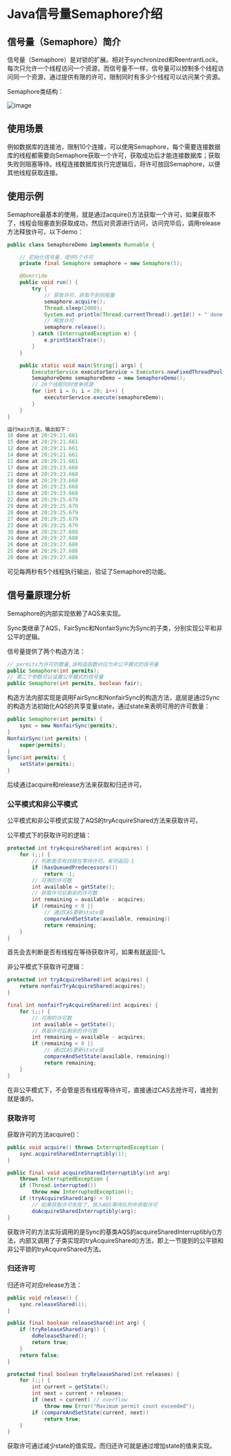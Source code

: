 # Java信号量Semaphore介绍

## 信号量（Semaphore）简介

信号量（Semaphore）是对锁的扩展。相对于synchronized和ReentrantLock，每次只允许一个线程访问一个资源，而信号量不一样，信号量可以控制多个线程访问同一个资源，通过提供有限的许可，限制同时有多少个线程可以访问某个资源。

Semaphore类结构：

![image](https://user-images.githubusercontent.com/15052000/113153132-5f1eaf80-9269-11eb-87c9-ec44dbd7cf51.png)

## 使用场景

例如数据库的连接池，限制10个连接，可以使用Semaphore，每个需要连接数据库的线程都需要向Semaphore获取一个许可，获取成功后才能连接数据库；获取失败则阻塞等待。线程连接数据库执行完逻辑后，将许可放回Semaphore，以便其他线程获取连接。



## 使用示例

Semaphore最基本的使用，就是通过acquire()方法获取一个许可，如果获取不了，线程会阻塞直到获取成功，然后对资源进行访问，访问完毕后，调用release方法释放许可，以下demo：

```java
public class SemaphoreDemo implements Runnable {

    // 初始化信号量，提供5个许可
    private final Semaphore semaphore = new Semaphore(5);

    @Override
    public void run() {
        try {
            // 获取许可，获取不到则阻塞
            semaphore.acquire();
            Thread.sleep(2000);
            System.out.println(Thread.currentThread().getId() + " done at " + LocalTime.now());
            // 释放许可
            semaphore.release();
        } catch (InterruptedException e) {
            e.printStackTrace();
        }
    }

    public static void main(String[] args) {
        ExecutorService executorService = Executors.newFixedThreadPool(20);
        SemaphoreDemo semaphoreDemo = new SemaphoreDemo();
        // 20个线程同时竞争资源
        for (int i = 0; i < 20; i++) {
            executorService.execute(semaphoreDemo);
        }
    }
}

运行main方法，输出如下：
16 done at 20:29:21.661
15 done at 20:29:21.661
12 done at 20:29:21.661
14 done at 20:29:21.661
11 done at 20:29:21.661
17 done at 20:29:23.668
21 done at 20:29:23.668
18 done at 20:29:23.668
19 done at 20:29:23.668
13 done at 20:29:23.668
22 done at 20:29:25.679
29 done at 20:29:25.679
28 done at 20:29:25.679
27 done at 20:29:25.679
23 done at 20:29:25.679
30 done at 20:29:27.688
24 done at 20:29:27.688
26 done at 20:29:27.688
25 done at 20:29:27.688
20 done at 20:29:27.688
```

可见每两秒有5个线程执行输出，验证了Semaphore的功能。



## 信号量原理分析

Semaphore的内部实现依赖了AQS来实现。

Sync类继承了AQS，FairSync和NonfairSync为Sync的子类，分别实现公平和非公平的逻辑。

信号量提供了两个构造方法：

```java
// permits为许可的数量,该构造函数对应为非公平模式的信号量
public Semaphore(int permits);
// 第二个参数可以设置公平模式的信号量
public Semaphore(int permits, boolean fair);
```

构造方法内部实现是调用FairSync和NonfairSync的构造方法，底层是通过Sync的构造方法初始化AQS的共享变量state，通过state来表明可用的许可数量：

```java
public Semaphore(int permits) {
    sync = new NonfairSync(permits);
}
NonfairSync(int permits) {
    super(permits);
}
Sync(int permits) {
	setState(permits);
}
```

后续通过acquire和release方法来获取和归还许可。

### 公平模式和非公平模式

公平模式和非公平模式实现了AQS的tryAcquireShared方法来获取许可，

公平模式下的获取许可的逻辑：

```java
protected int tryAcquireShared(int acquires) {
    for (;;) {
        // 判断是否有线程在等待许可，有则返回-1
        if (hasQueuedPredecessors())
            return -1;
        // 可用的许可数
        int available = getState();
        // 获取许可后剩余的许可数
        int remaining = available - acquires;
        if (remaining < 0 ||
            // 通过CAS更新state值
            compareAndSetState(available, remaining))
            return remaining;
    }
}
```

首先会去判断是否有线程在等待获取许可，如果有就返回-1。

非公平模式下获取许可逻辑：

```java
protected int tryAcquireShared(int acquires) {
    return nonfairTryAcquireShared(acquires);
}

final int nonfairTryAcquireShared(int acquires) {
    for (;;) {
        // 可用的许可数
        int available = getState();
        // 获取许可后剩余的许可数
        int remaining = available - acquires;
        if (remaining < 0 ||
            // 通过CAS更新state值
            compareAndSetState(available, remaining))
            return remaining;
    }
}
```

在非公平模式下，不会管是否有线程等待许可，直接通过CAS去抢许可，谁抢到就是谁的。

### 获取许可

获取许可的方法acquire()：

```java
public void acquire() throws InterruptedException {
    sync.acquireSharedInterruptibly(1);
}

public final void acquireSharedInterruptibly(int arg)
    throws InterruptedException {
    if (Thread.interrupted())
        throw new InterruptedException();
    if (tryAcquireShared(arg) < 0)
        // 如果获取许可失败了，放入AQS等待队列中获取许可
        doAcquireSharedInterruptibly(arg);
}
```

获取许可的方法实际调用的是Sync的基类AQS的acquireSharedInterruptibly()方法，内部又调用了子类实现的tryAcquireShared()方法，即上一节提到的公平锁和非公平锁的tryAcquireShared方法。



###  归还许可

归还许可对应release方法：

```java
public void release() {
    sync.releaseShared(1);
}

public final boolean releaseShared(int arg) {
    if (tryReleaseShared(arg)) {
        doReleaseShared();
        return true;
    }
	return false;
}

protected final boolean tryReleaseShared(int releases) {
    for (;;) {
        int current = getState();
        int next = current + releases;
        if (next < current) // overflow
        	throw new Error("Maximum permit count exceeded");
        if (compareAndSetState(current, next))
        	return true;
    }
}
```

获取许可通过减少state的值实现，而归还许可就是通过增加state的值来实现。
